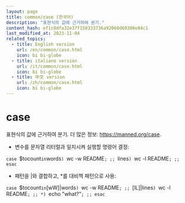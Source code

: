 ```yaml
---
layout: page
title: common/case (한국어)
description: "표현식의 값에 근거하여 분기."
content_hash: ef1c8dfa32e37f150333736a92060d60386e04c1
last_modified_at: 2023-11-04
related_topics:
  - title: English version
    url: /en/common/case.html
    icon: bi bi-globe
  - title: italiano version
    url: /it/common/case.html
    icon: bi bi-globe
  - title: 中文 version
    url: /zh/common/case.html
    icon: bi bi-globe
---
```

# case

표현식의 값에 근거하여 분기.
더 많은 정보: <https://manned.org/case>.

- 변수를 문자열 리터럴과 일치시켜 실행할 명령어 결정:

`case `<span class="tldr-var badge badge-pill bg-dark-lm bg-white-dm text-white-lm text-dark-dm font-weight-bold">$tocount</span>` in `<span class="tldr-var badge badge-pill bg-dark-lm bg-white-dm text-white-lm text-dark-dm font-weight-bold">words</span>`) `<span class="tldr-var badge badge-pill bg-dark-lm bg-white-dm text-white-lm text-dark-dm font-weight-bold">wc -w README</span>`; ;; `<span class="tldr-var badge badge-pill bg-dark-lm bg-white-dm text-white-lm text-dark-dm font-weight-bold">lines</span>`) `<span class="tldr-var badge badge-pill bg-dark-lm bg-white-dm text-white-lm text-dark-dm font-weight-bold">wc -l README</span>`; ;; esac`

- 패턴을 |와 결합하고, *를 대비책 패턴으로 사용:

`case `<span class="tldr-var badge badge-pill bg-dark-lm bg-white-dm text-white-lm text-dark-dm font-weight-bold">$tocount</span>` in `<span class="tldr-var badge badge-pill bg-dark-lm bg-white-dm text-white-lm text-dark-dm font-weight-bold">[wW]|words</span>`) `<span class="tldr-var badge badge-pill bg-dark-lm bg-white-dm text-white-lm text-dark-dm font-weight-bold">wc -w README</span>`; ;; `<span class="tldr-var badge badge-pill bg-dark-lm bg-white-dm text-white-lm text-dark-dm font-weight-bold">[lL]|lines</span>`) `<span class="tldr-var badge badge-pill bg-dark-lm bg-white-dm text-white-lm text-dark-dm font-weight-bold">wc -l README</span>`; ;; *) `<span class="tldr-var badge badge-pill bg-dark-lm bg-white-dm text-white-lm text-dark-dm font-weight-bold">echo "what?"</span>`; ;; esac`
